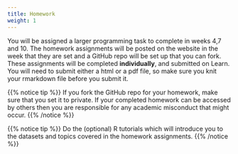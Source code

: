 ```yaml
---
title: Homework
weight: 1
---
```


You will be assigned a larger programming task to complete in weeks 4,7 and 10. The homework assignments will be posted on the website in the week that they are set and a GitHub repo will be set up that you can fork. These assignments will be completed __individually__, and submitted on Learn. You will need to submit either a html or a pdf file, so make sure you knit your rmarkdown file before you submit it. 

{{% notice tip %}}
If you fork the GitHub repo for your homework, make sure that you set it to private. If your completed homework can be accessed by others then you are responsible for any academic misconduct that might occur. 
{{% /notice %}}

{{% notice tip %}}
Do the (optional) R tutorials which will introduce you to the datasets and topics covered in the homework assignments.
{{% /notice %}}
